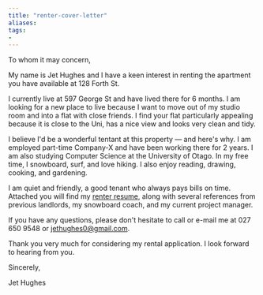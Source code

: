 ```yaml
---
title: "renter-cover-letter"
aliases: 
tags: 
- 
---
```


To whom it may concern,

My name is Jet Hughes and I have a keen interest in renting the apartment you have available at 128 Forth St.

I currently live at 597 George St and have lived there for 6 months. I am looking for a new place to live because I want to move out of my studio room and into a flat with close friends. I find your flat particularly appealing because it is close to the Uni, has a nice view and looks very clean and tidy.

I believe I'd be a wonderful tentant at this property — and here's why. I am employed part-time Company-X and have been working there for 2 years. I am also studying Computer Science at the University of Otago. In my free time, I snowboard, surf, and love hiking. I also enjoy reading, drawing, cooking, and gardening.

I am quiet and friendly, a good tenant who always pays bills on time. Attached you will find my [renter resume](https://www.apartmentguide.com/blog/sample-letter-renter-resume/), along with several references from previous landlords, my snowboard coach, and my current project manager.

If you have any questions, please don't hesitate to call or e-mail me at 027 650 9548 or jethughes0@gmail.com.

Thank you very much for considering my rental application. I look forward to hearing from you.

Sincerely,

Jet Hughes